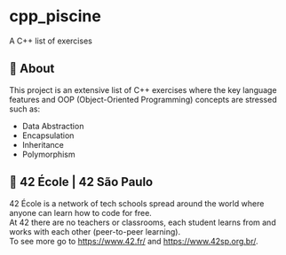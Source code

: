 # cpp_piscine
A C++ list of exercises

## 🧐 About
This project is an extensive list of C++ exercises where the key language features and OOP (Object-Oriented Programming) concepts are stressed such as:
* Data Abstraction
* Encapsulation
* Inheritance
* Polymorphism

## 🏫 42 École | 42 São Paulo
42 École is a network of tech schools spread around the world where anyone can learn how to code for free.\
At 42 there are no teachers or classrooms, each student learns from and works with each other (peer-to-peer learning).\
To see more go to https://www.42.fr/ and https://www.42sp.org.br/.
